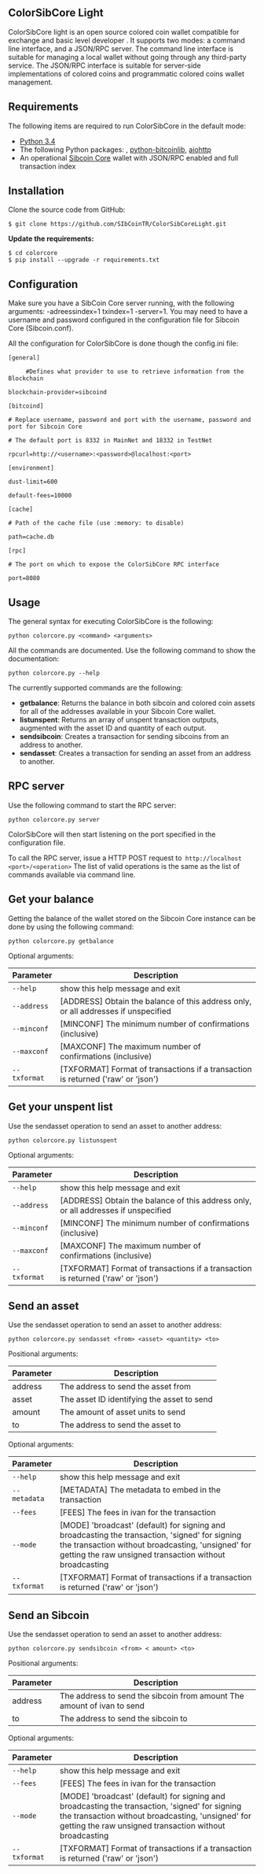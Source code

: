 ## ColorSibCore Light 


ColorSibCore light  is an open source colored coin wallet compatible for exchange and basic level developer . It supports two modes: a command line interface, and a JSON/RPC server. The command line interface is suitable for managing a local wallet without going through any third-party service. The JSON/RPC interface is suitable for server-side implementations of colored coins and programmatic colored coins wallet management.
## Requirements

The following items are required to run ColorSibCore in the default mode:

-   [Python 3.4](https://www.python.org/downloads/)
-   The following Python packages: , [python-bitcoinlib](https://github.com/petertodd/python-bitcoinlib), [aiohttp](https://github.com/KeepSafe/aiohttp)
-   An operational [Sibcoin Core](https://github.com/ivansib/sibcoin) wallet with JSON/RPC enabled and full transaction index

## Installation

Clone the source code from GitHub:

    $ git clone https://github.com/SIbCoinTR/ColorSibCoreLight.git

**Update the requirements:** 

    $ cd colorcore
    $ pip install --upgrade -r requirements.txt

## Configuration

Make sure you have a SibCoin Core server running, with the following arguments: -adreessindex=1 txindex=1 -server=1. You may need to have a username and password configured in the configuration file for Sibcoin Core (Sibcoin.conf).

All the configuration for ColorSibCore is done though the config.ini file:

    [general]
    
         #Defines what provider to use to retrieve information from the Blockchain 
    
    blockchain-provider=sibcoind
    
    [bitcoind]
    
    # Replace username, password and port with the username, password and port for Sibcoin Core
    
    # The default port is 8332 in MainNet and 18332 in TestNet
    
    rpcurl=http://<username>:<password>@localhost:<port>
    
    [environment]
    
    dust-limit=600
    
    default-fees=10000
    
    [cache]
    
    # Path of the cache file (use :memory: to disable)
    
    path=cache.db
    
    [rpc]
    
    # The port on which to expose the ColorSibCore RPC interface
    
    port=8080

## Usage

The general syntax for executing ColorSibCore is the following:

    python colorcore.py <command> <arguments>

All the commands are documented. Use the following command to show the documentation:

    python colorcore.py --help

The currently supported commands are the following:

-   **getbalance**: Returns the balance in both sibcoin and colored coin assets for all of the addresses available in your Sibcoin Core wallet.
-   **listunspent**: Returns an array of unspent transaction outputs, augmented with the asset ID and quantity of each output.
-   **sendsibcoin**: Creates a transaction for sending sibcoins from an address to another.
-   **sendasset**: Creates a transaction for sending an asset from an address to another.

## RPC server

Use the following command to start the RPC server:

    python colorcore.py server

ColorSibCore will then start listening on the port specified in the configuration file.

To call the RPC server, issue a HTTP POST request to`` http://localhost <port>/<operation>`` The list of valid operations is the same as the list of commands available via command line.

 **Get your balance**
 -----

Getting the balance of the wallet stored on the Sibcoin Core instance can be done by using the following command:

    python colorcore.py getbalance

 Optional arguments:

| Parameter | Description |
|--|--|
| `--help`  | show this help message and exit|
| `--address`  | [ADDRESS] Obtain the balance of this address only, or all addresses if unspecified|
|`--minconf`| [MINCONF] The minimum number of confirmations (inclusive)|
|`--maxconf`| [MAXCONF] The maximum number of confirmations (inclusive)|
|`--txformat`| [TXFORMAT] Format of transactions if a transaction is returned ('raw' or 'json')|



**Get your unspent list**
---

Use the sendasset operation to send an asset to another address:

    python colorcore.py listunspent

Optional arguments:

| Parameter | Description |
|--|--|
| `--help`  | show this help message and exit|
| `--address`  | [ADDRESS] Obtain the balance of this address only, or all addresses if unspecified|
|`--minconf`| [MINCONF] The minimum number of confirmations (inclusive)|
|`--maxconf`| [MAXCONF] The maximum number of confirmations (inclusive)|
|`--txformat`| [TXFORMAT] Format of transactions if a transaction is returned ('raw' or 'json')|


**Send an asset**
--
Use the sendasset operation to send an asset to another address:

    python colorcore.py sendasset <from> <asset> <quantity> <to>

Positional arguments:
 


| Parameter | Description |
|--|--|
| address| The address to send the asset from |
|asset| The asset ID identifying the asset to send |
|amount| The amount of asset units to send |
|to| The address to send the asset to|



Optional arguments:

| Parameter | Description |
|--|--|
|`--help`| show this help message and exit|
|`--metadata`| [METADATA] The metadata to embed in the transaction|
|`--fees` |[FEES] The fees in ivan for the transaction|
|`--mode`| [MODE] 'broadcast' (default) for signing and broadcasting the transaction, 'signed' for signing the transaction without broadcasting, 'unsigned' for getting the raw unsigned transaction without broadcasting|
|`--txformat` |[TXFORMAT] Format of transactions if a transaction is returned ('raw' or 'json')|


**Send an Sibcoin**
--
Use the sendasset operation to send an asset to another address:

    python colorcore.py sendsibcoin <from> < amount> <to>


Positional arguments:

| Parameter | Description |
|--|--|
|address| The address to send the sibcoin from amount  The amount of ivan to send|
|to|  The address to send the sibcoin to|

Optional arguments:

| Parameter | Description |
|--|--|
|`--help`| show this help message and exit|
|`--fees`| [FEES] The fees in ivan for the transaction|
|`--mode`| [MODE] 'broadcast' (default) for signing and broadcasting the transaction, 'signed' for signing the transaction without broadcasting, 'unsigned' for getting the raw unsigned transaction without broadcasting|
|`--txformat` |[TXFORMAT] Format of transactions if a transaction is returned ('raw' or 'json')







